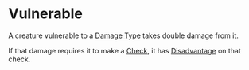 # Vulnerable

A creature vulnerable to a [Damage Type](../Combat/Damage%20Types/{Damage%20Types}.md) takes double damage from it.

If that damage requires it to make a [Check](../Core%20Procedures/Check.md), it has [Disadvantage](../Die%20Rolling%20Mechanics/Disadvantage.md) on that check.
